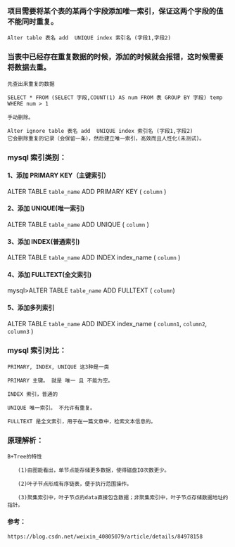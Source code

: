 ### 项目需要将某个表的某两个字段添加唯一索引，保证这两个字段的值不能同时重复。

    Alter table 表名 add  UNIQUE index 索引名 (字段1,字段2)

### 当表中已经存在重复数据的时候，添加的时候就会报错，这时候需要将数据去重。

    先查出来重复的数据

    SELECT * FROM (SELECT 字段,COUNT(1) AS num FROM 表 GROUP BY 字段) temp WHERE num > 1

    手动删除。

    Alter ignore table 表名 add  UNIQUE index 索引名 (字段1,字段2)
    它会删除重复的记录（会保留一条），然后建立唯一索引，高效而且人性化(未测试)。

### mysql 索引类别：

#### 1、添加 PRIMARY KEY（主键索引）

ALTER TABLE `table_name` ADD PRIMARY KEY ( `column` )

#### 2、添加 UNIQUE(唯一索引)

ALTER TABLE `table_name` ADD UNIQUE ( `column` )

#### 3、添加 INDEX(普通索引)

ALTER TABLE `table_name` ADD INDEX index_name ( `column` )

#### 4、添加 FULLTEXT(全文索引)

mysql>ALTER TABLE `table_name` ADD FULLTEXT ( `column`)

#### 5、添加多列索引

ALTER TABLE `table_name` ADD INDEX index_name ( `column1`, `column2`, `column3` )

### mysql 索引对比：

    PRIMARY, INDEX, UNIQUE 这3种是一类

    PRIMARY 主键。 就是 唯一 且 不能为空。

    INDEX 索引，普通的

    UNIQUE 唯一索引。 不允许有重复。

    FULLTEXT 是全文索引，用于在一篇文章中，检索文本信息的。

### 原理解析：

    B+Tree的特性

    　　(1)由图能看出，单节点能存储更多数据，使得磁盘IO次数更少。

    　　(2)叶子节点形成有序链表，便于执行范围操作。

    　　(3)聚集索引中，叶子节点的data直接包含数据；非聚集索引中，叶子节点存储数据地址的指针。

#### 参考：

    https://blog.csdn.net/weixin_40805079/article/details/84978158
